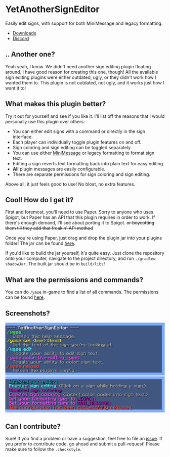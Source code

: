 # YetAnotherSignEditor
Easily edit signs, with support for both MiniMessage and legacy formatting.

* [Downloads](https://github.com/TehBrian/YetAnotherSignEditor/releases/latest)
* [Discord](https://chat.tehbrian.xyz)

## .. Another one?
Yeah yeah, I know. We didn't need another sign editing plugin floating around. I
have good reason for creating this one, though! All the available sign editing
plugins were either outdated, ugly, or they didn't work how I wanted them to.
This plugin is not outdated, not ugly, and it works just how I want it to!

## What makes this plugin better?
Try it out for yourself and see if you like it. I'll list off the reasons that I
would personally use this plugin over others:

* You can either edit signs with a command or directly in the sign interface.
* Each player can individually toggle plugin features on and off.
* Sign coloring and sign editing can be toggled separately.
* You can use either [MiniMessage][MiniMessage] or legacy formatting to format
  sign text.
* Editing a sign reverts text formatting back into plain text for easy editing.
* **All** plugin messages are easily configurable.
* There are separate permissions for sign coloring and sign editing.

Above all, it just feels good to use! No bloat, no extra features.

[MiniMessage]: https://docs.adventure.kyori.net/minimessage.html

## Cool! How do I get it?
First and foremost, you'll need to use Paper. Sorry to anyone who uses Spigot,
but Paper has an API that this plugin requires in order to work. If there's
enough demand, I'll see about porting it to Spigot. ~~or boycotting them till
they add that freakin' API method~~

Once you're using Paper, just drag and drop the plugin jar into your plugins
folder! The jar can be found [here][releases].

[releases]: https://github.com/TehBrian/YetAnotherSignEditor/releases

If you'd like to build the jar yourself, it's quite easy. Just clone the
repository onto your computer, navigate to the project directory, and
run `./gradlew shadowJar`. The built jar should be in `build/libs`!

## What are the permissions and commands?
You can do `/yase` in-game to find a list of all commands. The permissions can
be found [here][plugin.yml].

[plugin.yml]: https://github.com/TehBrian/YetAnotherSignEditor/blob/master/src/main/resources/plugin.yml

## Screenshots?
![help menu](images/help-menu.png)
![commands](images/commands.png)

## Can I contribute?
Sure! If you find a problem or have a suggestion, feel free to file
an [issue](https://github.com/TehBrian/YetAnotherSignEditor/issues). If you
prefer to contribute code, go ahead and submit a pull-request! Please make sure
to follow the `.checkstyle`.
